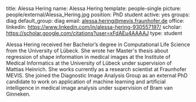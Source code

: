 title: Alessa Hering
name: Alessa Hering
template: people-single
picture: people/external/Alessa_Hering.jpg
position: PhD student
active: yes
groups: diag
default_group: diag
email: alessa.hering@mevis.fraunhofer.de
office: 
linkedin: https://www.linkedin.com/in/alessa-hering-930557197/
scholar: https://scholar.google.com/citations?user=xFdAEu4AAAAJ
type: student

Alessa Hering received her Bachelor’s degree in Computational Life Science from the University of Lübeck. She wrote her Master's thesis about regression of shape information in medical images at the Institute of Medical Informatics at the University of Lübeck under supervision of Mattias Heinrich. She works currently as a research scientist at Fraunhofer MEVIS. She joined the Diagnostic Image Analysis Group as an external PhD candidate to work on application of machine learning and artificial intelligence in medical image analysis under supervision of Bram van Ginneken.